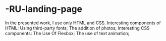 # -RU-landing-page
In the presented work, I use only HTML and CSS. Interesting components of HTML: Using third-party fonts; The addition of photos; Interesting CSS components: The Use Of Flexbox; The use of text animation;
